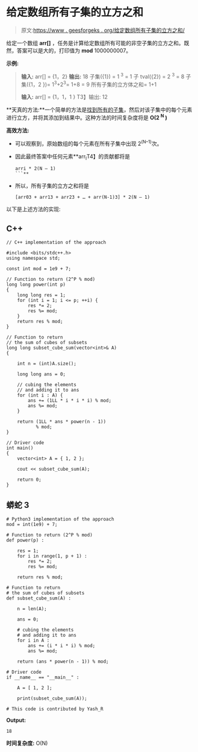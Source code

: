 # 给定数组所有子集的立方之和

> 原文:[https://www . geesforgeks . org/给定数组所有子集的立方之和/](https://www.geeksforgeeks.org/sum-of-cubes-of-all-subsets-of-given-array/)

给定一个数组 **arr[]** ，任务是计算给定数组所有可能的非空子集的立方之和。既然，答案可以是大的，打印值为 **mod** 1000000007。

**示例:**

> **输入:** arr[] = {1，2}
> **输出:** 18
> 子集({1}) = 1 <sup>3</sup> = 1
> 子 tval({2}) = 2 <sup>3</sup> = 8
> 子集({1，2 })= 1<sup>3</sup>+2<sup>3</sup>= 1+8 = 9
> 所有子集的立方体之和= 1+1
> 
> **输入:** arr[] = {1，1，1 }
> T3】输出: 12

**天真的方法:**一个简单的方法是[找到所有的子集](https://www.geeksforgeeks.org/find-distinct-subsets-given-set/)，然后对该子集中的每个元素进行立方，并将其添加到结果中。这种方法的时间复杂度将是 **O(2 <sup>N</sup> )**

**高效方法:**

*   可以观察到，原始数组的每个元素在所有子集中出现 2<sup>(N–1)</sup>次。
*   因此最终答案中任何元素**arr<sub>I</sub>T4】的贡献都将是

    ```
    arri * 2(N – 1)
    ```** 
*   所以，所有子集的立方之和将是

    ```
    [arr03 + arr13 + arr23 + … + arr(N-1)3] * 2(N – 1)

    ```

以下是上述方法的实现:

## C++

```
// C++ implementation of the approach

#include <bits/stdc++.h>
using namespace std;

const int mod = 1e9 + 7;

// Function to return (2^P % mod)
long long power(int p)
{
    long long res = 1;
    for (int i = 1; i <= p; ++i) {
        res *= 2;
        res %= mod;
    }
    return res % mod;
}

// Function to return
// the sum of cubes of subsets
long long subset_cube_sum(vector<int>& A)
{

    int n = (int)A.size();

    long long ans = 0;

    // cubing the elements
    // and adding it to ans
    for (int i : A) {
        ans += (1LL * i * i * i) % mod;
        ans %= mod;
    }

    return (1LL * ans * power(n - 1))
           % mod;
}

// Driver code
int main()
{
    vector<int> A = { 1, 2 };

    cout << subset_cube_sum(A);

    return 0;
}
```

## 蟒蛇 3

```
# Python3 implementation of the approach 
mod = int(1e9) + 7; 

# Function to return (2^P % mod) 
def power(p) :

    res = 1; 
    for i in range(1, p + 1) :
        res *= 2; 
        res %= mod; 

    return res % mod; 

# Function to return 
# the sum of cubes of subsets 
def subset_cube_sum(A) : 

    n = len(A); 

    ans = 0; 

    # cubing the elements 
    # and adding it to ans 
    for i in A :
        ans += (i * i * i) % mod; 
        ans %= mod; 

    return (ans * power(n - 1)) % mod; 

# Driver code 
if __name__ == "__main__" : 

    A = [ 1, 2 ]; 

    print(subset_cube_sum(A)); 

# This code is contributed by Yash_R
```

**Output:**

```
18

```

**时间复杂度:** O(N)